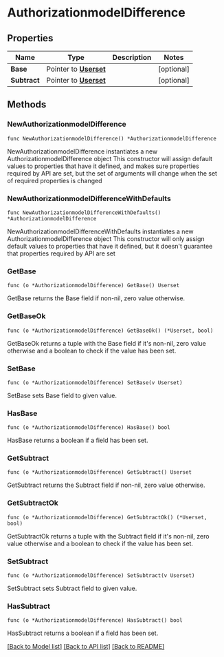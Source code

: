 # AuthorizationmodelDifference

## Properties

Name | Type | Description | Notes
------------ | ------------- | ------------- | -------------
**Base** | Pointer to [**Userset**](Userset.md) |  | [optional] 
**Subtract** | Pointer to [**Userset**](Userset.md) |  | [optional] 

## Methods

### NewAuthorizationmodelDifference

`func NewAuthorizationmodelDifference() *AuthorizationmodelDifference`

NewAuthorizationmodelDifference instantiates a new AuthorizationmodelDifference object
This constructor will assign default values to properties that have it defined,
and makes sure properties required by API are set, but the set of arguments
will change when the set of required properties is changed

### NewAuthorizationmodelDifferenceWithDefaults

`func NewAuthorizationmodelDifferenceWithDefaults() *AuthorizationmodelDifference`

NewAuthorizationmodelDifferenceWithDefaults instantiates a new AuthorizationmodelDifference object
This constructor will only assign default values to properties that have it defined,
but it doesn't guarantee that properties required by API are set

### GetBase

`func (o *AuthorizationmodelDifference) GetBase() Userset`

GetBase returns the Base field if non-nil, zero value otherwise.

### GetBaseOk

`func (o *AuthorizationmodelDifference) GetBaseOk() (*Userset, bool)`

GetBaseOk returns a tuple with the Base field if it's non-nil, zero value otherwise
and a boolean to check if the value has been set.

### SetBase

`func (o *AuthorizationmodelDifference) SetBase(v Userset)`

SetBase sets Base field to given value.

### HasBase

`func (o *AuthorizationmodelDifference) HasBase() bool`

HasBase returns a boolean if a field has been set.

### GetSubtract

`func (o *AuthorizationmodelDifference) GetSubtract() Userset`

GetSubtract returns the Subtract field if non-nil, zero value otherwise.

### GetSubtractOk

`func (o *AuthorizationmodelDifference) GetSubtractOk() (*Userset, bool)`

GetSubtractOk returns a tuple with the Subtract field if it's non-nil, zero value otherwise
and a boolean to check if the value has been set.

### SetSubtract

`func (o *AuthorizationmodelDifference) SetSubtract(v Userset)`

SetSubtract sets Subtract field to given value.

### HasSubtract

`func (o *AuthorizationmodelDifference) HasSubtract() bool`

HasSubtract returns a boolean if a field has been set.


[[Back to Model list]](../README.md#documentation-for-models) [[Back to API list]](../README.md#documentation-for-api-endpoints) [[Back to README]](../README.md)


